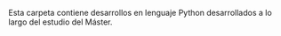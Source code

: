 Esta carpeta contiene desarrollos en lenguaje Python desarrollados a lo largo del estudio del Máster.
